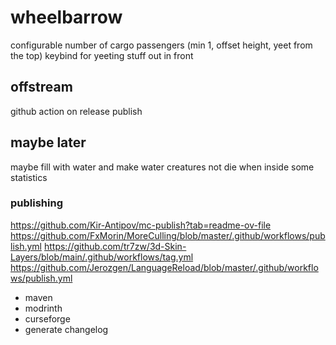 # wheelbarrow

configurable number of cargo passengers (min 1, offset height, yeet from the top)
keybind for yeeting stuff out in front

## offstream

github action on release publish

## maybe later

maybe fill with water and make water creatures not die when inside
some statistics

### publishing

https://github.com/Kir-Antipov/mc-publish?tab=readme-ov-file
https://github.com/FxMorin/MoreCulling/blob/master/.github/workflows/publish.yml
https://github.com/tr7zw/3d-Skin-Layers/blob/main/.github/workflows/tag.yml
https://github.com/Jerozgen/LanguageReload/blob/master/.github/workflows/publish.yml

- maven
- modrinth
- curseforge
- generate changelog
